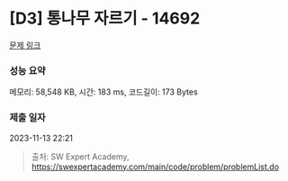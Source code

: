 # [D3] 통나무 자르기 - 14692 

[문제 링크](https://swexpertacademy.com/main/code/problem/problemDetail.do?contestProbId=AYJW0g-qlO8DFASv) 

### 성능 요약

메모리: 58,548 KB, 시간: 183 ms, 코드길이: 173 Bytes

### 제출 일자

2023-11-13 22:21



> 출처: SW Expert Academy, https://swexpertacademy.com/main/code/problem/problemList.do